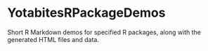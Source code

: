 # YotabitesRPackageDemos

Short R Markdown demos for specified R packages, along with the generated HTML files and data.
